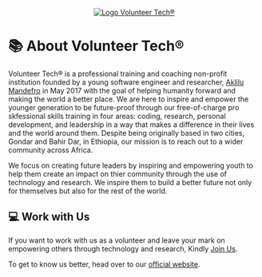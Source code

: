 <p align="center"> <a href="https://volunteertech.aklilumandefro.com" target="_blank"><img src="https://i.imgur.com/OnxEsoC.png" alt="Logo Volunteer Tech®"> </a></p>

# 📚 About Volunteer Tech®

Volunteer Tech® is a professional training and coaching non-profit institution founded by a young software engineer and researcher, [Aklilu Mandefro](https://aklilumandefro.com) in May 2017 with the goal of helping humanity forward and making the world a better place. We are here to inspire and empower the younger generation to be future-proof through our free-of-charge pro skfessional skills training in four areas: coding, research, personal development, and leadership in a way that makes a difference in their lives and the world around them. Despite being originally based in two cities, Gondar and Bahir Dar, in Ethiopia, our mission is to reach out to a wider community across Africa.

​We focus on creating future leaders by inspiring and empowering youth to help them create an impact on thier community through the use of technology and research. We inspire them to build a better future not only for themselves but also for the rest of the world.

## 💻 Work with Us

If you want to work with us as a volunteer and leave your mark on empowering others through technology and research, Kindly [Join Us](https://docs.google.com/forms/d/e/1FAIpQLSczN9QnA7cin-X9xVgh7O2IKaH-v0l_tIKymfP1pcgatQwIdw/viewform?usp=sharing).

To get to know us better, head over to our [official website](https://volunteertech.aklilumandefro.com).

